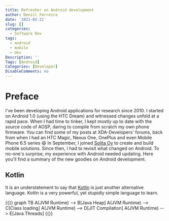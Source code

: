 ```yaml
---
title: Refresher on Android development
author: Denzil Ferreira
date: '2021-02-21'
slug: []
categories:
  - Software Dev
tags:
  - android
  - mobile
  - dev
Description: ''
Tags: [Android]
Categories: [Developer]
DisableComments: no
---
```


# Preface

I've been developing Android applications for research since 2010. I started on Android 1.0 (using the HTC Dream) and witnessed changes unfold at a rapid pace. When I had time to tinker, I kept mostly up to date with the source code of AOSP, daring to compile from scratch my own phone firmware. You can find some of my posts at XDA-Developers' forums, back from when I had an HTC Magic, Nexus One, OnePlus and even Mobile Phone 6.5 series :smile: In September, I joined [Solita Oy](https://www.solita.fi) to create and build mobile solutions. Since then, I had to revisit what changed on Android. To no-one's surprise, my experience with Android needed updating. Here you'll find a summary of the new goodies on Android development.

## Kotlin

It is an understatement to say that [Kotlin](https://kotl.in) is just another alternative language. Kotlin is a very powerful, yet stupidly simple language to learn.

{{<mermaid>}}
graph TB
A(JVM Runtime) --> B[Java Heap]
A(JVM Runtime) --> C[Class loading]
A(JVM Runtime) --> D[JIT Compilation]
A(JVM Runtime) --> E[Java Threads]
{{</mermaid>}}